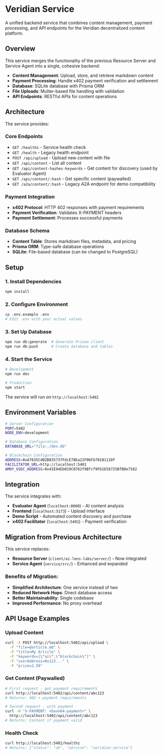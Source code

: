 # Veridian Service

A unified backend service that combines content management, payment processing, and API endpoints for the Veridian decentralized content platform.

## Overview

This service merges the functionality of the previous Resource Server and Service Agent into a single, cohesive backend:

- **Content Management**: Upload, store, and retrieve markdown content
- **Payment Processing**: Handle x402 payment verification and settlement
- **Database**: SQLite database with Prisma ORM
- **File Uploads**: Multer-based file handling with validation
- **API Endpoints**: RESTful APIs for content operations

## Architecture

The service provides:

### Core Endpoints
- `GET /healthz` - Service health check
- `GET /health` - Legacy health endpoint
- `POST /api/upload` - Upload new content with file
- `GET /api/content` - List all content
- `GET /api/content-hashes-keywords` - Get content for discovery (used by Evaluator Agent)
- `GET /api/content/:hash` - Get specific content (paywalled)
- `GET /a2a/content/:hash` - Legacy A2A endpoint for demo compatibility

### Payment Integration
- **x402 Protocol**: HTTP 402 responses with payment requirements
- **Payment Verification**: Validates X-PAYMENT headers
- **Payment Settlement**: Processes successful payments

### Database Schema
- **Content Table**: Stores markdown files, metadata, and pricing
- **Prisma ORM**: Type-safe database operations
- **SQLite**: File-based database (can be changed to PostgreSQL)

## Setup

### 1. Install Dependencies
```bash
npm install
```

### 2. Configure Environment
```bash
cp .env.example .env
# Edit .env with your actual values
```

### 3. Set Up Database
```bash
npm run db:generate  # Generate Prisma client
npm run db:push      # Create database and tables
```

### 4. Start the Service
```bash
# Development
npm run dev

# Production
npm start
```

The service will run on `http://localhost:5402`

## Environment Variables

```bash
# Server Configuration
PORT=5402
NODE_ENV=development

# Database Configuration
DATABASE_URL="file:./dev.db"

# Blockchain Configuration
ADDRESS=0xA7635CdB2B835737FdcE78Ea22F06Fb78101110f
FACILITATOR_URL=http://localhost:5401
AMOY_USDC_ADDRESS=0x41E94Eb019C0762f9Bfcf9Fb1E58725BfB0e7582
```

## Integration

The service integrates with:

- **Evaluator Agent** (`localhost:8000`) - AI content analysis
- **Frontend** (`localhost:5173`) - Upload interface
- **Demo Script** - Automated content discovery and purchase
- **x402 Facilitator** (`localhost:5401`) - Payment verification

## Migration from Previous Architecture

This service replaces:
- **Resource Server** (`client/ai-lens-labs/server/`) - Now integrated
- **Service Agent** (`service/src/`) - Enhanced and expanded

### Benefits of Migration:
- **Simplified Architecture**: One service instead of two
- **Reduced Network Hops**: Direct database access
- **Better Maintainability**: Single codebase
- **Improved Performance**: No proxy overhead

## API Usage Examples

### Upload Content
```bash
curl -X POST http://localhost:5402/api/upload \
  -F "file=@article.md" \
  -F "title=My Article" \
  -F "keywords=[\"ai\",\"blockchain\"]" \
  -F "userAddress=0x123..." \
  -F "price=2.50"
```

### Get Content (Paywalled)
```bash
# First request - get payment requirements
curl http://localhost:5402/api/content/abc123
# Returns: 402 + payment requirements

# Second request - with payment
curl -H "X-PAYMENT: <base64-payment>" \
  http://localhost:5402/api/content/abc123
# Returns: Content if payment valid
```

### Health Check
```bash
curl http://localhost:5402/healthz
# Returns: {"status": "ok", "service": "veridian-service"}
```
